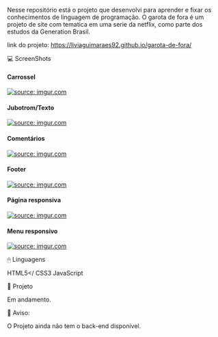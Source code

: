 Nesse repositório está o projeto que desenvolvi para aprender e fixar os conhecimentos de linguagem de programação. O garota de fora é um projeto de site com tematica em uma serie da netflix, como parte dos estudos da Generation Brasil.

link do projeto: https://liviaguimaraes92.github.io/garota-de-fora/

💻 ScreenShots

<h4>Carrossel</h4>
<a href="https://imgur.com/yz0wr3o"><img src="https://i.imgur.com/yz0wr3o.png" title="source: imgur.com" /></a>
<p>
<p>

<h4>Jubotrom/Texto</h4>
<a href="https://imgur.com/ErnNg30"><img src="https://i.imgur.com/ErnNg30.png" title="source: imgur.com" /></a>
<p>
<p>

<h4>Comentários</h4>
<a href="https://imgur.com/XgytP1A"><img src="https://i.imgur.com/XgytP1A.png" title="source: imgur.com" /></a>
<p>
<p>

<h4>Footer</h4>
<a href="https://imgur.com/x8Z4NH8"><img src="https://i.imgur.com/x8Z4NH8.png" title="source: imgur.com" /></a>
<p>
<p>

<h4>Página responsiva</h4>
<a href="https://imgur.com/W2DFAlr"><img src="https://i.imgur.com/W2DFAlr.png" title="source: imgur.com" /></a>
<p>
<p>

<h4>Menu responsivo</h4>
<a href="https://imgur.com/EIRrLE3"><img src="https://i.imgur.com/EIRrLE3.png" title="source: imgur.com" /></a>
<p>
<p>

🖱 Linguagens

HTML5</
CSS3
JavaScript

🎨 Projeto

Em andamento.

📩 Aviso:

O Projeto ainda não tem o back-end disponível.
